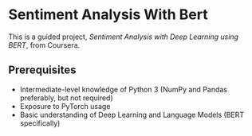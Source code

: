 # Sentiment Analysis With Bert

This is a guided project, *Sentiment Analysis with Deep Learning using BERT*, from Coursera.

## Prerequisites
- Intermediate-level knowledge of Python 3 (NumPy and Pandas preferably, but not required)
- Exposure to PyTorch usage
- Basic understanding of Deep Learning and Language Models (BERT specifically)
